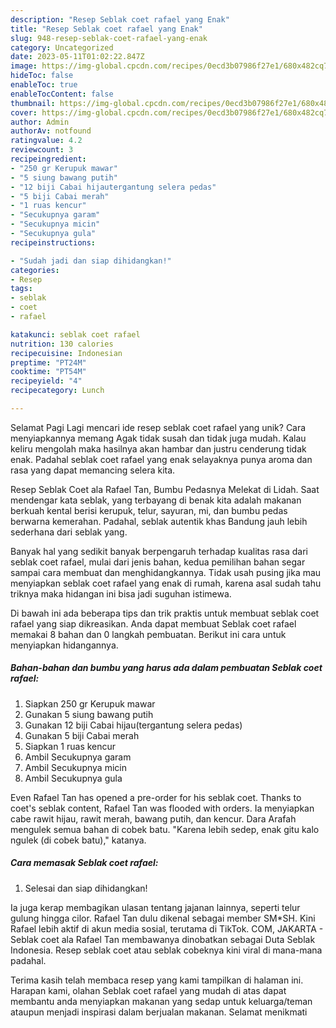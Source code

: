 ```yaml
---
description: "Resep Seblak coet rafael yang Enak"
title: "Resep Seblak coet rafael yang Enak"
slug: 948-resep-seblak-coet-rafael-yang-enak
category: Uncategorized
date: 2023-05-11T01:02:22.847Z
image: https://img-global.cpcdn.com/recipes/0ecd3b07986f27e1/680x482cq70/seblak-coet-rafael-foto-resep-utama.jpg
hideToc: false
enableToc: true
enableTocContent: false
thumbnail: https://img-global.cpcdn.com/recipes/0ecd3b07986f27e1/680x482cq70/seblak-coet-rafael-foto-resep-utama.jpg
cover: https://img-global.cpcdn.com/recipes/0ecd3b07986f27e1/680x482cq70/seblak-coet-rafael-foto-resep-utama.jpg
author: Admin
authorAv: notfound
ratingvalue: 4.2
reviewcount: 3
recipeingredient:
- "250 gr Kerupuk mawar"
- "5 siung bawang putih"
- "12 biji Cabai hijautergantung selera pedas"
- "5 biji Cabai merah"
- "1 ruas kencur"
- "Secukupnya garam"
- "Secukupnya micin"
- "Secukupnya gula"
recipeinstructions:

- "Sudah jadi dan siap dihidangkan!"
categories:
- Resep
tags:
- seblak
- coet
- rafael

katakunci: seblak coet rafael 
nutrition: 130 calories
recipecuisine: Indonesian
preptime: "PT24M"
cooktime: "PT54M"
recipeyield: "4"
recipecategory: Lunch

---
```



Selamat Pagi Lagi mencari ide resep seblak coet rafael yang unik? Cara menyiapkannya memang Agak tidak susah dan tidak juga mudah. Kalau keliru mengolah maka hasilnya akan hambar dan justru cenderung tidak enak. Padahal seblak coet rafael yang enak selayaknya punya aroma dan rasa yang dapat memancing selera kita.


Resep Seblak Coet ala Rafael Tan, Bumbu Pedasnya Melekat di Lidah. Saat mendengar kata seblak, yang terbayang di benak kita adalah makanan berkuah kental berisi kerupuk, telur, sayuran, mi, dan bumbu pedas berwarna kemerahan. Padahal, seblak autentik khas Bandung jauh lebih sederhana dari seblak yang.

Banyak hal yang sedikit banyak berpengaruh terhadap kualitas rasa dari seblak coet rafael, mulai dari jenis bahan, kedua pemilihan bahan segar sampai cara membuat dan menghidangkannya. Tidak usah pusing jika mau menyiapkan seblak coet rafael yang enak di rumah, karena asal sudah tahu triknya maka hidangan ini bisa jadi suguhan istimewa.


Di bawah ini ada beberapa tips dan trik praktis untuk membuat seblak coet rafael yang siap dikreasikan. Anda dapat membuat Seblak coet rafael memakai 8 bahan dan 0 langkah pembuatan. Berikut ini cara untuk menyiapkan hidangannya.

<!--inarticleads1-->

##### Bahan-bahan dan bumbu yang harus ada dalam pembuatan Seblak coet rafael:

1. Siapkan 250 gr Kerupuk mawar
1. Gunakan 5 siung bawang putih
1. Gunakan 12 biji Cabai hijau(tergantung selera pedas)
1. Gunakan 5 biji Cabai merah
1. Siapkan 1 ruas kencur
1. Ambil Secukupnya garam
1. Ambil Secukupnya micin
1. Ambil Secukupnya gula


Even Rafael Tan has opened a pre-order for his seblak coet. Thanks to coet&#39;s seblak content, Rafael Tan was flooded with orders. Ia menyiapkan cabe rawit hijau, rawit merah, bawang putih, dan kencur. Dara Arafah mengulek semua bahan di cobek batu. &#34;Karena lebih sedep, enak gitu kalo ngulek (di cobek batu),&#34; katanya. 

<!--inarticleads2-->

##### Cara memasak Seblak coet rafael:


1. Selesai dan siap dihidangkan!

Ia juga kerap membagikan ulasan tentang jajanan lainnya, seperti telur gulung hingga cilor. Rafael Tan dulu dikenal sebagai member SM*SH. Kini Rafael lebih aktif di akun media sosial, terutama di TikTok. COM, JAKARTA - Seblak coet ala Rafael Tan membawanya dinobatkan sebagai Duta Seblak Indonesia. Resep seblak coet atau seblak cobeknya kini viral di mana-mana padahal. 

Terima kasih telah membaca resep yang kami tampilkan di halaman ini. Harapan kami, olahan Seblak coet rafael yang mudah di atas dapat membantu anda menyiapkan makanan yang sedap untuk keluarga/teman ataupun menjadi inspirasi dalam berjualan makanan. Selamat menikmati
